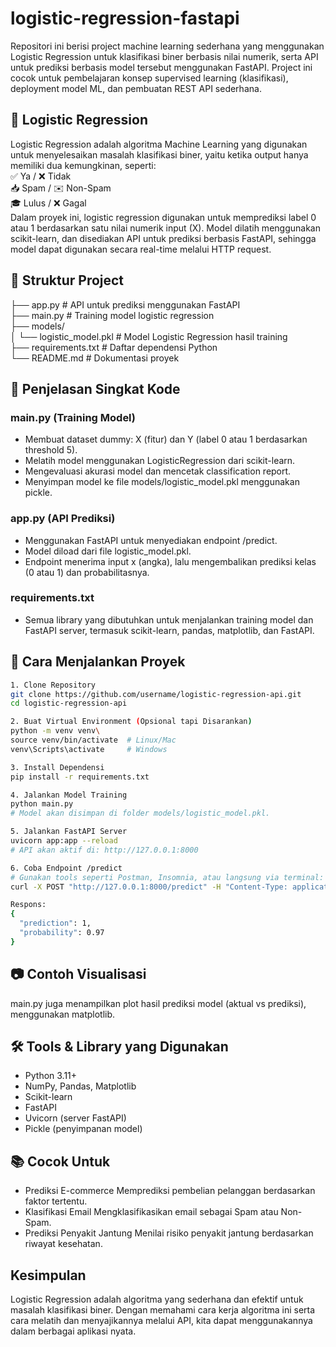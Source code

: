 # logistic-regression-fastapi
Repositori ini berisi project machine learning sederhana yang menggunakan Logistic Regression untuk klasifikasi biner berbasis nilai numerik, 
serta API untuk prediksi berbasis model tersebut menggunakan FastAPI. Project ini cocok untuk pembelajaran konsep supervised learning (klasifikasi), 
deployment model ML, dan pembuatan REST API sederhana.

## 🧠 Logistic Regression
Logistic Regression adalah algoritma Machine Learning yang digunakan untuk menyelesaikan masalah klasifikasi biner, yaitu ketika output hanya memiliki dua kemungkinan, seperti:\
  ✅ Ya / ❌ Tidak\
  📥 Spam / ✉️ Non-Spam\
  🎓 Lulus / ❌ Gagal\
Dalam proyek ini, logistic regression digunakan untuk memprediksi label 0 atau 1 berdasarkan satu nilai numerik input (X). Model dilatih menggunakan scikit-learn, 
dan disediakan API untuk prediksi berbasis FastAPI, sehingga model dapat digunakan secara real-time melalui HTTP request.

## 📁 Struktur Project
├── app.py                  # API untuk prediksi menggunakan FastAPI\
├── main.py                 # Training model logistic regression\
├── models/\
│   └── logistic_model.pkl  # Model Logistic Regression hasil training\
├── requirements.txt        # Daftar dependensi Python\
└── README.md               # Dokumentasi proyek

## 🧠 Penjelasan Singkat Kode
### main.py (Training Model)
- Membuat dataset dummy: X (fitur) dan Y (label 0 atau 1 berdasarkan threshold 5).
- Melatih model menggunakan LogisticRegression dari scikit-learn.
- Mengevaluasi akurasi model dan mencetak classification report.
- Menyimpan model ke file models/logistic_model.pkl menggunakan pickle.

### app.py (API Prediksi)
- Menggunakan FastAPI untuk menyediakan endpoint /predict.
- Model diload dari file logistic_model.pkl.
- Endpoint menerima input x (angka), lalu mengembalikan prediksi kelas (0 atau 1) dan probabilitasnya.

### requirements.txt
- Semua library yang dibutuhkan untuk menjalankan training model dan FastAPI server, termasuk scikit-learn, pandas, matplotlib, dan FastAPI.


## 🚀 Cara Menjalankan Proyek
```bash
1. Clone Repository
git clone https://github.com/username/logistic-regression-api.git 
cd logistic-regression-api 

2. Buat Virtual Environment (Opsional tapi Disarankan)
python -m venv venv\
source venv/bin/activate  # Linux/Mac
venv\Scripts\activate     # Windows

3. Install Dependensi
pip install -r requirements.txt

4. Jalankan Model Training
python main.py
# Model akan disimpan di folder models/logistic_model.pkl.

5. Jalankan FastAPI Server
uvicorn app:app --reload
# API akan aktif di: http://127.0.0.1:8000

6. Coba Endpoint /predict
# Gunakan tools seperti Postman, Insomnia, atau langsung via terminal:
curl -X POST "http://127.0.0.1:8000/predict" -H "Content-Type: application/json" -d "{\"x\": 6.5}"

Respons:
{
  "prediction": 1,
  "probability": 0.97
}
```
## 📷 Contoh Visualisasi
main.py juga menampilkan plot hasil prediksi model (aktual vs prediksi), menggunakan matplotlib.

## 🛠️ Tools & Library yang Digunakan
- Python 3.11+
- NumPy, Pandas, Matplotlib
- Scikit-learn
- FastAPI
- Uvicorn (server FastAPI)
- Pickle (penyimpanan model)

## 📚 Cocok Untuk
- Prediksi E-commerce
Memprediksi pembelian pelanggan berdasarkan faktor tertentu.
- Klasifikasi Email
Mengklasifikasikan email sebagai Spam atau Non-Spam.
- Prediksi Penyakit Jantung
Menilai risiko penyakit jantung berdasarkan riwayat kesehatan.

## Kesimpulan
Logistic Regression adalah algoritma yang sederhana dan efektif untuk 
masalah klasifikasi biner. Dengan memahami cara kerja algoritma ini 
serta cara melatih dan menyajikannya melalui API, kita dapat 
menggunakannya dalam berbagai aplikasi nyata.

